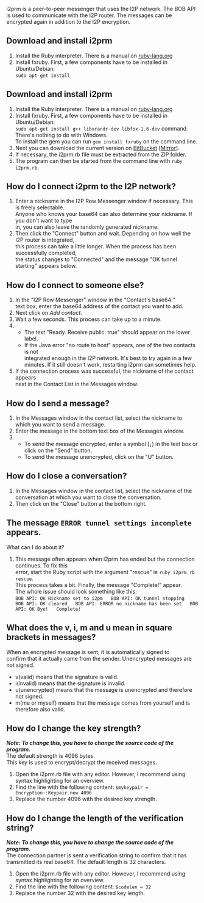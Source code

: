i2prm is a peer-to-peer messenger that uses the I2P network. The BOB API is used to communicate with the I2P router. The messages can be encrypted again in addition to the I2P encryption.

## Download and install i2prm

1.  Install the Ruby interpreter. There is a manual on [ruby-lang.org](https://www.ruby-lang.org/en/downloads/)
2.  Install fxruby. First, a few components have to be installed in Ubuntu/Debian:  
    `sudo apt-get install`

## Download and install i2prm

1.  Install the Ruby interpreter. There is a manual on [ruby-lang.org](https://www.ruby-lang.org/en/downloads/)
2.  Install fxruby. First, a few components have to be installed in Ubuntu/Debian:  
    `sudo apt-get install g++ libxrandr-dev libfox-1.6-dev` command.  
    There's nothing to do with Windows.  
    To install the gem you can run `gem install fxruby` on the command line.
3.  Next you can download the current version on [BitBucket](https://bitbucket.org/marek22k/i2prm/downloads/) [[Mirror](https://test.mk16.de/scriptFiles/i2prm.rb)].
4.  If necessary, the i2prm.rb file must be extracted from the ZIP folder.
5.  The program can then be started from the command line with `ruby i2prm.rb`.

## How do I connect i2prm to the I2P network?

1.  Enter a nickname in the I2P Row Messenger window if necessary. This is freely selectable.  
    Anyone who knows your base64 can also determine your nickname. If you don't want to type  
    in, you can also leave the randomly generated nickname.
2.  Then click the "Connect" button and wait. Depending on how well the I2P router is integrated,  
    this process can take a little longer. When the process has been successfully completed,  
    the status changes to "Connected" and the message "OK tunnel starting" appears below.

## How do I connect to someone else?

1.  In the "I2P Row Messenger" window in the "Contact's base64:"  
    text box, enter the base64 address of the contact you want to add.
2.  Next click on _Add contact_.
3.  Wait a few seconds. This process can take up to a minute.
4.  *   The text "Ready. Receive public: true" should appear on the lower label.
    *   If the Java error "no route to host" appears, one of the two contacts is not  
        integrated enough in the I2P network. It's best to try again in a few  
        minutes. If it still doesn't work, restarting i2prm can sometimes help.
5.  If the connection process was successful, the nickname of the contact appears  
    next in the Contact List in the Messages window.

## How do I send a message?

1.  In the Messages window in the contact list, select the nickname to which you want to send a message.
2.  Enter the message in the bottom text box of the Messages window.
3.  *   To send the message encrypted, enter a symbol (`;`) in the text box or click on the "Send" button.
    *   To send the message unencrypted, click on the "U" button.

## How do I close a conversation?

1.  In the Messages window in the contact list, select the nickname of the  
    conversation at which you want to close the conversation.
2.  Then click on the "Close" button at the bottom right.

## The message `ERROR tunnel settings incomplete` appears.  
What can I do about it?

1.  This message often appears when i2prm has ended but the connection continues. To fix this  
    error, start the Ruby script with the argument "rescue" ie `ruby i2prm.rb rescue`.  
    This process takes a bit. Finally, the message "Complete!" appear.  
    The whole issue should look something like this:  
    `BOB API: OK Nickname set to i2pm  
    BOB API: OK tunnel stopping  
    BOB API: OK cleared  
    BOB API: ERROR no nickname has been set  
    BOB API: OK Bye!  
    Complete!`

## What does the v, i, m and u mean in square brackets in messages?

When an encrypted message is sent, it is automatically signed to  
confirm that it actually came from the sender. Unencrypted messages are not signed.

*   v(valid) means that the signature is valid.
*   i(invalid) means that the signature is invalid.
*   u(unencrypted) means that the message is unencrypted and therefore not signed.
*   m(me or myself) means that the message comes from yourself and is therefore also valid.

## How do I change the key strength?

**_Note: To change this, you have to change the source code of the program._**  
The default strength is 4096 bytes.  
This key is used to encrypt/decrypt the received messages.

1.  Open the i2prm.rb file with any editor. However, I recommend using syntax highlighting for an overview.
2.  Find the line with the following content: `$mykeypair = Encryption::Keypair.new 4096`
3.  Replace the number 4096 with the desired key strength.

## How do I change the length of the verification string?

**_Note: To change this, you have to change the source code of the program._**  
The connection partner is sent a verification string to confirm that it has  
transmitted its real base64\. The default length is 32 characters.

1.  Open the i2prm.rb file with any editor. However, I recommend using syntax highlighting for an overview.
2.  Find the line with the following content: `$codelen = 32`
3.  Replace the number 32 with the desired key length.
